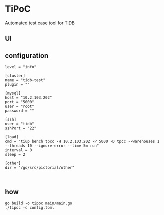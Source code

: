 # TiPoC
Automated test case tool for TiDB

## UI

## configuration
```toml[log]
level = "info"

[cluster]
name = "tidb-test"
plugin = ""

[mysql]
host = "10.2.103.202"
port = "5000"
user = "root"
password = ""

[ssh]
user = "tidb"
sshPort = "22"

[load]
cmd = "tiup bench tpcc -H 10.2.103.202 -P 5000 -D tpcc --warehouses 1 --threads 10 --ignore-error --time 5m run"
interval = 0
sleep = 2

[other]
dir = "/go/src/pictorial/other"



```

## how 

```shell
go build -o tipoc main/main.go
./tipoc -c config.toml
```